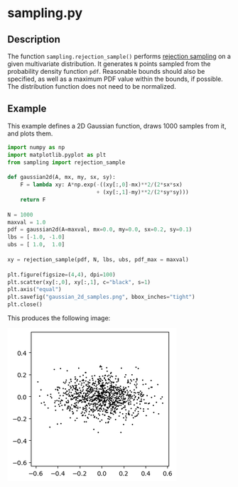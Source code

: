 # sampling.py

## Description
The function `sampling.rejection_sample()` performs [rejection sampling](https://en.wikipedia.org/wiki/Rejection_sampling) on a given multivariate distribution. It generates `N` points sampled from the probability density function `pdf`. Reasonable bounds should also be specified, as well as a maximum PDF value within the bounds, if possible. The distribution function does not need to be normalized.



## Example
This example defines a 2D Gaussian function, draws 1000 samples from it, and plots them.
```python
import numpy as np
import matplotlib.pyplot as plt
from sampling import rejection_sample

def gaussian2d(A, mx, my, sx, sy):
    F = lambda xy: A*np.exp(-((xy[:,0]-mx)**2/(2*sx*sx)
                            + (xy[:,1]-my)**2/(2*sy*sy)))
    return F

N = 1000
maxval = 1.0
pdf = gaussian2d(A=maxval, mx=0.0, my=0.0, sx=0.2, sy=0.1)
lbs = [-1.0, -1.0]
ubs = [ 1.0,  1.0]

xy = rejection_sample(pdf, N, lbs, ubs, pdf_max = maxval)

plt.figure(figsize=(4,4), dpi=100)
plt.scatter(xy[:,0], xy[:,1], c="black", s=1)
plt.axis("equal")
plt.savefig("gaussian_2d_samples.png", bbox_inches="tight")
plt.close()
```

This produces the following image:

![gaussian_2d_samples.png](../examples/gaussian_2d_samples.png)

